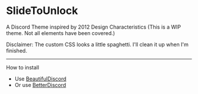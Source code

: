 # SlideToUnlock
A Discord Theme inspired by 2012 Design Characteristics (This is a WIP theme. Not all elements have been covered.)

Disclaimer: The custom CSS looks a little spaghetti. I'll clean it up when I'm finished.
___

How to install
  * Use [BeautifulDiscord](https://github.com/leovoel/BeautifulDiscord)
  * Or use [BetterDiscord](https://github.com/rauenzi/BetterDiscordApp/releases)
